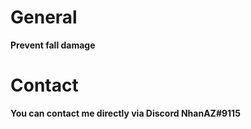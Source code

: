 # General
**Prevent fall damage**

# Contact
**You can contact me directly via Discord NhanAZ#9115**
